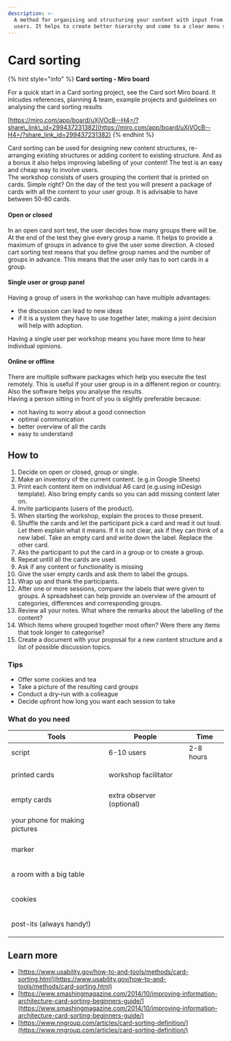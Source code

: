 ```yaml
---
description: >-
  A method for organising and structuring your content with input from your
  users. It helps to create better hierarchy and come to a clear menu structure.
---
```


# Card sorting

{% hint style="info" %}
**Card sorting - Miro board**

For a quick start in a Card sorting project, see the Card sort Miro board. It inlcudes references, planning & team, example projects and guidelines on analysing the card sorting results

[https://miro.com/app/board/uXjVOcB--H4=/?share\_link\_id=299437231382](https://miro.com/app/board/uXjVOcB--H4=/?share_link_id=299437231382)
{% endhint %}

Card sorting can be used for designing new content structures, re-arranging existing structures or adding content to existing structure. And as a bonus it also helps improving labelling of your content! The test is an easy and cheap way to involve users. \
The workshop consists of users grouping the content that is printed on cards. Simple right? On the day of the test you will present a package of cards with all the content to your user group. It is advisable to have between 50-80 cards.

#### **Open or closed**

In an open card sort test, the user decides how many groups there will be. At the end of the test they give every group a name. It helps to provide a maximum of groups in advance to give the user some direction. A closed cart sorting test means that you define group names and the number of groups in advance. This means that the user only has to sort cards in a group.&#x20;

#### **Single user or group panel**

Having a group of users in the workshop can have multiple advantages:

* the discussion can lead to new ideas
* if it is a system they have to use together later, making a joint decision will help with adoption.

Having a single user per workshop means you have more time to hear individual opinions.

#### **Online or offline**

There are multiple software packages which help you execute the test remotely. This is useful if your user group is in a different region or country. Also the software helps you analyse the results.\
Having a person sitting in front of you is slightly preferable because:&#x20;

* not having to worry about a good connection&#x20;
* optimal communication
* better overview of all the cards
* easy to understand

## How to

1. Decide on open or closed, group or single.
2. Make an inventory of the current content. (e.g.in Google Sheets)
3. Print each content item on individual A6 card (e.g.using inDesign template). Also bring empty cards so you can add missing content later on.
4. Invite participants (users of the product).
5. When starting the workshop, explain the proces to those present.
6. Shuffle the cards and let the participant pick a card and read it out loud. Let them explain what it means. If it is not clear, ask if they can think of a new label. Take an empty card and write down the label. Replace the other card.
7. Aks the participant to put the card in a group or to create a group.&#x20;
8. Repeat untill all the cards are used.
9. Ask if any content or functionality is missing
10. Give the user empty cards and ask them to label the groups.&#x20;
11. Wrap up and thank the participants.
12. After one or more sessions, compare the labels that were given to groups. A spreadsheet can help provide an overview of the amount of categories, differences and corresponding groups.
13. Review all your notes. What where the remarks about the labelling of the content?
14. Which items where grouped together most often? Were there any items that took longer to categorise?
15. Create a document with your proposal for a new content structure and a list of possible discussion topics.

### Tips

* Offer some cookies and tea&#x20;
* Take a picture of the resulting card groups
* Conduct a dry-run with a colleague
* Decide upfront how long you want each session to take

### What do you need

| **Tools**                      | **People**                | **Time**    |
| ------------------------------ | ------------------------- | ----------- |
| script                         | 6-10 users                | 2-8 hours   |
| printed cards                  | workshop facilitator      | <p><br></p> |
| empty cards                    | extra observer (optional) | <p><br></p> |
| your phone for making pictures | <p><br></p>               | <p><br></p> |
| marker                         | <p><br></p>               | <p><br></p> |
| a room with a big table        | <p><br></p>               | <p><br></p> |
| cookies                        | <p><br></p>               | <p><br></p> |
| post-its (always handy!)       | <p><br></p>               | <p><br></p> |

## Learn more

* [https://www.usability.gov/how-to-and-tools/methods/card-sorting.html](https://www.usability.gov/how-to-and-tools/methods/card-sorting.html)
* [https://www.smashingmagazine.com/2014/10/improving-information-architecture-card-sorting-beginners-guide/](https://www.smashingmagazine.com/2014/10/improving-information-architecture-card-sorting-beginners-guide/)
* [https://www.nngroup.com/articles/card-sorting-definition/](https://www.nngroup.com/articles/card-sorting-definition/)
